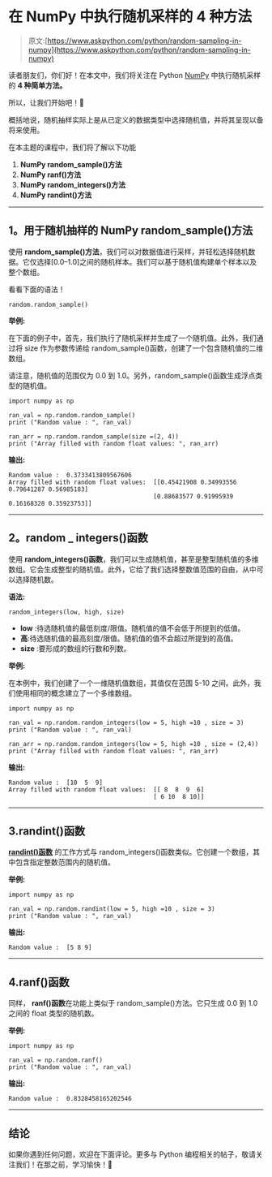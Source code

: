 # 在 NumPy 中执行随机采样的 4 种方法

> 原文:[https://www.askpython.com/python/random-sampling-in-numpy](https://www.askpython.com/python/random-sampling-in-numpy)

读者朋友们，你们好！在本文中，我们将关注在 Python [NumPy](https://www.askpython.com/python-modules/numpy/python-numpy-arrays) 中执行随机采样的 **4 种简单方法。**

所以，让我们开始吧！🙂

概括地说，随机抽样实际上是从已定义的数据类型中选择随机值，并将其呈现以备将来使用。

在本主题的课程中，我们将了解以下功能

1.  **NumPy random_sample()方法**
2.  **NumPy ranf()方法**
3.  **NumPy random_integers()方法**
4.  **NumPy randint()方法**

* * *

## 1。用于随机抽样的 NumPy random_sample()方法

使用 **random_sample()方法**，我们可以对数据值进行采样，并轻松选择随机数据。它仅选择[0.0–1.0]之间的随机样本。我们可以基于随机值构建单个样本以及整个数组。

看看下面的语法！

```
random.random_sample()

```

**举例:**

在下面的例子中，首先，我们执行了随机采样并生成了一个随机值。此外，我们通过将 size 作为参数传递给 random_sample()函数，创建了一个包含随机值的二维数组。

请注意，随机值的范围仅为 0.0 到 1.0。另外，random_sample()函数生成浮点类型的随机值。

```
import numpy as np

ran_val = np.random.random_sample()
print ("Random value : ", ran_val)

ran_arr = np.random.random_sample(size =(2, 4))
print ("Array filled with random float values: ", ran_arr) 

```

**输出:**

```
Random value :  0.3733413809567606
Array filled with random float values:  [[0.45421908 0.34993556 0.79641287 0.56985183]
                                        [0.88683577 0.91995939 0.16168328 0.35923753]]

```

* * *

## 2。random _ integers()函数

使用 **random_integers()函数**，我们可以生成随机值，甚至是整型随机值的多维数组。它会生成整型的随机值。此外，它给了我们选择整数值范围的自由，从中可以选择随机数。

**语法:**

```
random_integers(low, high, size)

```

*   **low** :待选随机值的最低刻度/限值。随机值的值不会低于所提到的低值。
*   **高**:待选随机值的最高刻度/限值。随机值的值不会超过所提到的高值。
*   **size** :要形成的数组的行数和列数。

**举例:**

在本例中，我们创建了一个一维随机值数组，其值仅在范围 5-10 之间。此外，我们使用相同的概念建立了一个多维数组。

```
import numpy as np

ran_val = np.random.random_integers(low = 5, high =10 , size = 3)
print ("Random value : ", ran_val)

ran_arr = np.random.random_integers(low = 5, high =10 , size = (2,4))
print ("Array filled with random float values: ", ran_arr) 

```

**输出:**

```
Random value :  [10  5  9]
Array filled with random float values:  [[ 8  8  9  6]
                                        [ 6 10  8 10]]

```

* * *

## 3.randint()函数

**[randint()函数](https://www.askpython.com/python-modules/python-randint-method)** 的工作方式与 random_integers()函数类似。它创建一个数组，其中包含指定整数范围内的随机值。

**举例:**

```
import numpy as np

ran_val = np.random.randint(low = 5, high =10 , size = 3)
print ("Random value : ", ran_val)

```

**输出:**

```
Random value :  [5 8 9]

```

* * *

## 4.ranf()函数

同样， **ranf()函数**在功能上类似于 random_sample()方法。它只生成 0.0 到 1.0 之间的 float 类型的随机数。

**举例:**

```
import numpy as np

ran_val = np.random.ranf()
print ("Random value : ", ran_val)

```

**输出:**

```
Random value :  0.8328458165202546

```

* * *

## 结论

如果你遇到任何问题，欢迎在下面评论。更多与 Python 编程相关的帖子，敬请关注我们！在那之前，学习愉快！🙂